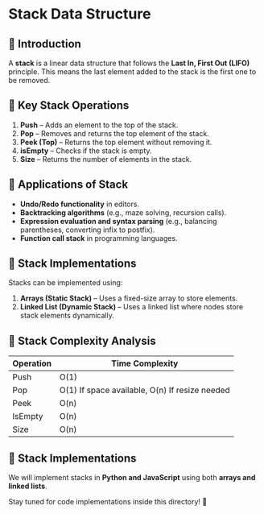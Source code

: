 # Stack Data Structure

## 📌 Introduction

A **stack** is a linear data structure that follows the **Last In, First Out (LIFO)** principle. This means the last element added to the stack is the first one to be removed.

## 🔹 Key Stack Operations

1. **Push** – Adds an element to the top of the stack.
2. **Pop** – Removes and returns the top element of the stack.
3. **Peek (Top)** – Returns the top element without removing it.
4. **isEmpty** – Checks if the stack is empty.
5. **Size** – Returns the number of elements in the stack.

## 🔹 Applications of Stack

- **Undo/Redo functionality** in editors.
- **Backtracking algorithms** (e.g., maze solving, recursion calls).
- **Expression evaluation and syntax parsing** (e.g., balancing parentheses, converting infix to postfix).
- **Function call stack** in programming languages.

## 🔹 Stack Implementations

Stacks can be implemented using:

1. **Arrays (Static Stack)** – Uses a fixed-size array to store elements.
2. **Linked List (Dynamic Stack)** – Uses a linked list where nodes store stack elements dynamically.

## 🔹 Stack Complexity Analysis

| Operation | Time Complexity                                |
| --------- | ---------------------------------------------- |
| Push      | O(1)                                           |
| Pop       | O(1) If space available, O(n) If resize needed |
| Peek      | O(n)                                           |
| IsEmpty   | O(n)                                           |
| Size      | O(n)                                           |

## 🚀 Stack Implementations

We will implement stacks in **Python and JavaScript** using both **arrays and linked lists**.

Stay tuned for code implementations inside this directory! 🚀
